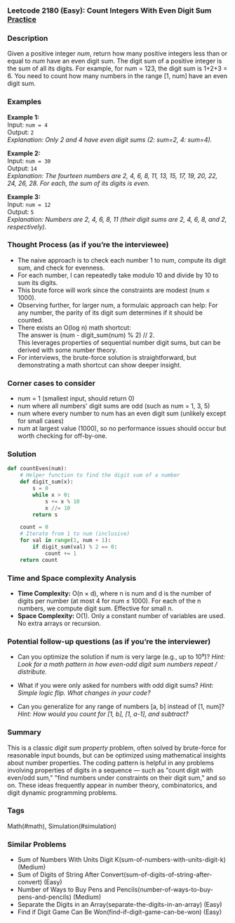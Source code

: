 ### Leetcode 2180 (Easy): Count Integers With Even Digit Sum [Practice](https://leetcode.com/problems/count-integers-with-even-digit-sum)

### Description  
Given a positive integer *num*, return how many positive integers less than or equal to *num* have an even digit sum. The digit sum of a positive integer is the sum of all its digits. For example, for num = 123, the digit sum is 1+2+3 = 6. You need to count how many numbers in the range [1, num] have an even digit sum.

### Examples  

**Example 1:**  
Input: `num = 4`  
Output: `2`  
*Explanation: Only 2 and 4 have even digit sums (2: sum=2, 4: sum=4).*

**Example 2:**  
Input: `num = 30`  
Output: `14`  
*Explanation: The fourteen numbers are 2, 4, 6, 8, 11, 13, 15, 17, 19, 20, 22, 24, 26, 28. For each, the sum of its digits is even.*

**Example 3:**  
Input: `num = 12`  
Output: `5`  
*Explanation: Numbers are 2, 4, 6, 8, 11 (their digit sums are 2, 4, 6, 8, and 2, respectively).*

### Thought Process (as if you’re the interviewee)  
- The naive approach is to check each number 1 to num, compute its digit sum, and check for evenness.
- For each number, I can repeatedly take modulo 10 and divide by 10 to sum its digits.
- This brute force will work since the constraints are modest (num ≤ 1000).
- Observing further, for larger num, a formulaic approach can help: For any number, the parity of its digit sum determines if it should be counted.
- There exists an O(log n) math shortcut:  
  The answer is (num - digit_sum(num) % 2) // 2.  
  This leverages properties of sequential number digit sums, but can be derived with some number theory.
- For interviews, the brute-force solution is straightforward, but demonstrating a math shortcut can show deeper insight.

### Corner cases to consider  
- num = 1 (smallest input, should return 0)
- num where all numbers' digit sums are odd (such as num = 1, 3, 5)
- num where every number to num has an even digit sum (unlikely except for small cases)
- num at largest value (1000), so no performance issues should occur but worth checking for off-by-one.

### Solution

```python
def countEven(num):
    # Helper function to find the digit sum of a number
    def digit_sum(x):
        s = 0
        while x > 0:
            s += x % 10
            x //= 10
        return s

    count = 0
    # Iterate from 1 to num (inclusive)
    for val in range(1, num + 1):
        if digit_sum(val) % 2 == 0:
            count += 1
    return count
```

### Time and Space complexity Analysis  

- **Time Complexity:** O(n × d), where n is num and d is the number of digits per number (at most 4 for num ≤ 1000). For each of the n numbers, we compute digit sum. Effective for small n.
- **Space Complexity:** O(1). Only a constant number of variables are used. No extra arrays or recursion.

### Potential follow-up questions (as if you’re the interviewer)  

- Can you optimize the solution if num is very large (e.g., up to 10⁹)?
  *Hint: Look for a math pattern in how even-odd digit sum numbers repeat / distribute.*

- What if you were only asked for numbers with odd digit sums?
  *Hint: Simple logic flip. What changes in your code?*

- Can you generalize for any range of numbers [a, b] instead of [1, num]?
  *Hint: How would you count for [1, b], [1, a-1], and subtract?*

### Summary
This is a classic *digit sum property* problem, often solved by brute-force for reasonable input bounds, but can be optimized using mathematical insights about number properties. The coding pattern is helpful in any problems involving properties of digits in a sequence — such as "count digit with even/odd sum," "find numbers under constraints on their digit sum," and so on. These ideas frequently appear in number theory, combinatorics, and digit dynamic programming problems.

### Tags
Math(#math), Simulation(#simulation)

### Similar Problems
- Sum of Numbers With Units Digit K(sum-of-numbers-with-units-digit-k) (Medium)
- Sum of Digits of String After Convert(sum-of-digits-of-string-after-convert) (Easy)
- Number of Ways to Buy Pens and Pencils(number-of-ways-to-buy-pens-and-pencils) (Medium)
- Separate the Digits in an Array(separate-the-digits-in-an-array) (Easy)
- Find if Digit Game Can Be Won(find-if-digit-game-can-be-won) (Easy)